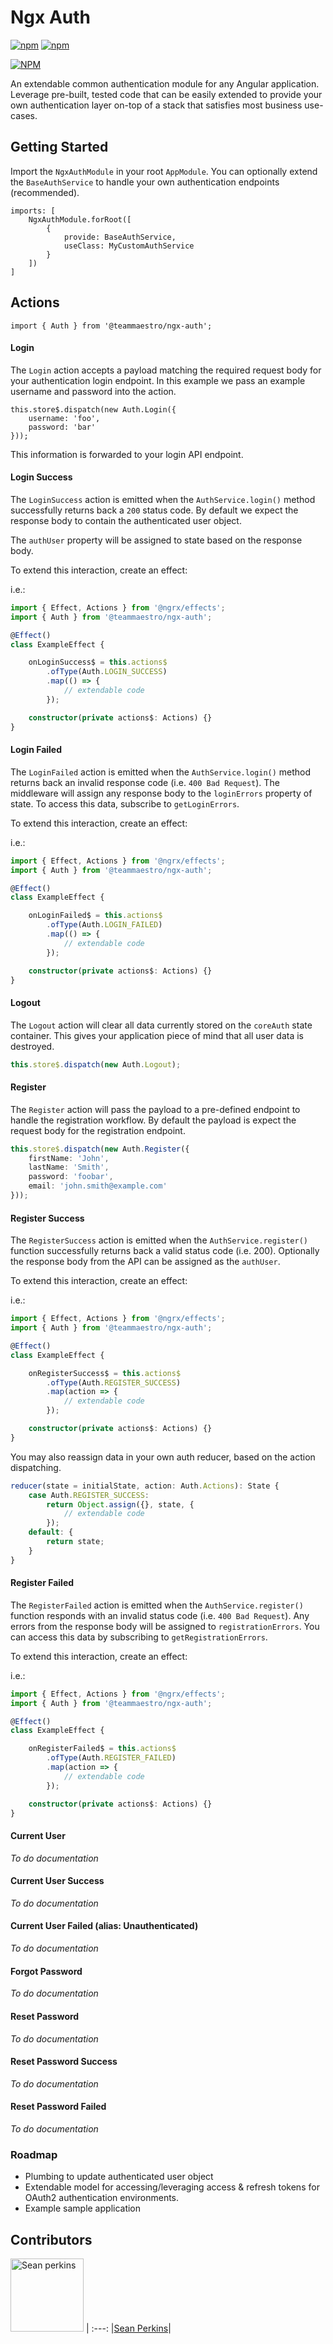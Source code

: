 # Ngx Auth

[![npm](https://img.shields.io/npm/v/@teammaestro/ngx-auth.svg)](https://www.npmjs.com/package/@teammaestro/ngx-auth)
[![npm](https://img.shields.io/npm/dt/@teammaestro/ngx-auth.svg?label=npm%20downloads)](https://www.npmjs.com/package/@teammaestro/ngx-auth)

[![NPM](https://nodei.co/npm/@teammaestro/ngx-auth.png?downloads=true&downloadRank=true&stars=true)](https://nodei.co/npm/@teammaestro/ngx-auth/)

An extendable common authentication module for any Angular application. Leverage pre-built, tested code that can be easily extended to provide your own authentication layer on-top of a stack that satisfies most business use-cases.

## Getting Started

Import the `NgxAuthModule` in your root `AppModule`. You can optionally extend the `BaseAuthService` to handle your own authentication endpoints (recommended).

```
imports: [
    NgxAuthModule.forRoot([
        {
            provide: BaseAuthService,
            useClass: MyCustomAuthService
        }
    ])
]
```

## Actions

`import { Auth } from '@teammaestro/ngx-auth';`

#### Login

The `Login` action accepts a payload matching the required request body for your authentication login endpoint. In this example we pass an example username and password into the action.
```
this.store$.dispatch(new Auth.Login({
    username: 'foo',
    password: 'bar'
}));
```

This information is forwarded to your login API endpoint.

#### Login Success

The `LoginSuccess` action is emitted when the `AuthService.login()` method successfully returns back a `200` status code. By default we expect the response body to contain the authenticated user object.

The `authUser` property will be assigned to state based on the response body.

To extend this interaction, create an effect:

i.e.:
```typescript
import { Effect, Actions } from '@ngrx/effects';
import { Auth } from '@teammaestro/ngx-auth';

@Effect()
class ExampleEffect {

    onLoginSuccess$ = this.actions$
        .ofType(Auth.LOGIN_SUCCESS)
        .map(() => {
            // extendable code
        });

    constructor(private actions$: Actions) {}
}
```

#### Login Failed

The `LoginFailed` action is emitted when the `AuthService.login()` method returns back an invalid response code (i.e. `400 Bad Request`). The middleware will assign any response body to the `loginErrors` property of state. To access this data, subscribe to `getLoginErrors`.

To extend this interaction, create an effect:

i.e.:
```typescript
import { Effect, Actions } from '@ngrx/effects';
import { Auth } from '@teammaestro/ngx-auth';

@Effect()
class ExampleEffect {

    onLoginFailed$ = this.actions$
        .ofType(Auth.LOGIN_FAILED)
        .map(() => {
            // extendable code
        });

    constructor(private actions$: Actions) {}
}
```

#### Logout

The `Logout` action will clear all data currently stored on the `coreAuth` state container. This gives your application piece of mind that all user data is destroyed.

```typescript
this.store$.dispatch(new Auth.Logout);
```

#### Register

The `Register` action will pass the payload to a pre-defined endpoint to handle the registration workflow. By default the payload is expect the request body for the registration endpoint.

```typescript
this.store$.dispatch(new Auth.Register({
    firstName: 'John',
    lastName: 'Smith',
    password: 'foobar',
    email: 'john.smith@example.com'
}));
```

#### Register Success

The `RegisterSuccess` action is emitted when the `AuthService.register()` function successfully returns back a valid status code (i.e. 200). Optionally the response body from the API can be assigned as the `authUser`.

To extend this interaction, create an effect:

i.e.:
```typescript
import { Effect, Actions } from '@ngrx/effects';
import { Auth } from '@teammaestro/ngx-auth';

@Effect()
class ExampleEffect {

    onRegisterSuccess$ = this.actions$
        .ofType(Auth.REGISTER_SUCCESS)
        .map(action => {
            // extendable code
        });

    constructor(private actions$: Actions) {}
}
```

You may also reassign data in your own auth reducer, based on the action dispatching.

```typescript
reducer(state = initialState, action: Auth.Actions): State {
    case Auth.REGISTER_SUCCESS:
        return Object.assign({}, state, {
            // extendable code
        });
    default: {
        return state;
    }
}
```

#### Register Failed

The `RegisterFailed` action is emitted when the `AuthService.register()` function responds with an invalid status code (i.e. `400 Bad Request`). Any errors from the response body will be assigned to `registrationErrors`. You can access this data by subscribing to `getRegistrationErrors`.

To extend this interaction, create an effect:

i.e.:

```typescript
import { Effect, Actions } from '@ngrx/effects';
import { Auth } from '@teammaestro/ngx-auth';

@Effect()
class ExampleEffect {

    onRegisterFailed$ = this.actions$
        .ofType(Auth.REGISTER_FAILED)
        .map(action => {
            // extendable code
        });

    constructor(private actions$: Actions) {}
}
```

#### Current User

_To do documentation_

#### Current User Success

_To do documentation_

#### Current User Failed (alias: Unauthenticated)

_To do documentation_


#### Forgot Password

_To do documentation_

#### Reset Password

_To do documentation_

#### Reset Password Success

_To do documentation_

#### Reset Password Failed

_To do documentation_

### Roadmap

- Plumbing to update authenticated user object
- Extendable model for accessing/leveraging access & refresh tokens for OAuth2 authentication environments.
- Example sample application

## Contributors

[<img alt="Sean perkins" src="https://avatars1.githubusercontent.com/u/13732623?v=3&s=117" width="117">](https://github.com/sean-perkins) |
:---:
|[Sean Perkins](https://github.com/sean-perkins)|
